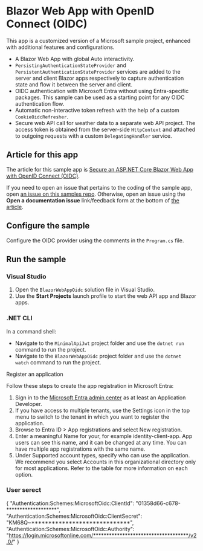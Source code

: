 # Blazor Web App with OpenID Connect (OIDC)

This app is a customized version of a Microsoft sample project, enhanced with additional features and configurations.

* A Blazor Web App with global Auto interactivity.
* `PersistingAuthenticationStateProvider` and `PersistentAuthenticationStateProvider` services are added to the server and client Blazor apps respectively to capture authentication state and flow it between the server and client.
* OIDC authentication with Microsoft Entra without using Entra-specific packages. This sample can be used as a starting point for any OIDC authentication flow.
* Automatic non-interactive token refresh with the help of a custom `CookieOidcRefresher`.
* Secure web API call for weather data to a separate web API project. The access token is obtained from the server-side `HttpContext` and attached to outgoing requests with a custom `DelegatingHandler` service.

## Article for this app

The article for this sample app is [Secure an ASP.NET Core Blazor Web App with OpenID Connect (OIDC)](https://learn.microsoft.com/aspnet/core/blazor/security/blazor-web-app-with-oidc?pivots=non-bff-pattern).

If you need to open an issue that pertains to the coding of the sample app, open [an issue on this samples repo](https://github.com/dotnet/blazor-samples/issues). Otherwise, open an issue using the **Open a documentation issue** link/feedback form at the bottom of [the article](https://learn.microsoft.com/aspnet/core/blazor/security/blazor-web-app-with-oidc?pivots=non-bff-pattern).

## Configure the sample

Configure the OIDC provider using the comments in the `Program.cs` file.

## Run the sample

### Visual Studio

1. Open the `BlazorWebAppOidc` solution file in Visual Studio.
1. Use the **Start Projects** launch profile to start the web API app and Blazor apps.

### .NET CLI

In a command shell:

* Navigate to the `MinimalApiJwt` project folder and use the `dotnet run` command to run the project.
* Navigate to the `BlazorWebAppOidc` project folder and use the `dotnet watch` command to run the project.

Register an application

Follow these steps to create the app registration in Microsoft Entra:

1. Sign in to the [Microsoft Entra admin center](https://entra.microsoft.com/#home) as at least an Application Developer.
2. If you have access to multiple tenants, use the Settings icon  in the top menu to switch to the tenant in which you want to register the application.
3. Browse to Entra ID > App registrations and select New registration.
4. Enter a meaningful Name for your, for example identity-client-app. App users can see this name, and it can be changed at any time. You can have multiple app registrations with the same name.
5. Under Supported account types, specify who can use the application. We recommend you select Accounts in this organizational directory only for most applications. Refer to the table for more information on each option.


### User serect

{
  "Authentication:Schemes:MicrosoftOidc:ClientId": "01358d66-c678-*******************",
  "Authentication:Schemes:MicrosoftOidc:ClientSecret": "KM68Q~*****************************",
  "Authentication:Schemes:MicrosoftOidc:Authority": "https://login.microsoftonline.com/************************************/v2.0/"
}